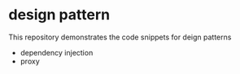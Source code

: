 # design pattern
This repository demonstrates the code snippets for deign patterns

- dependency injection
- proxy
